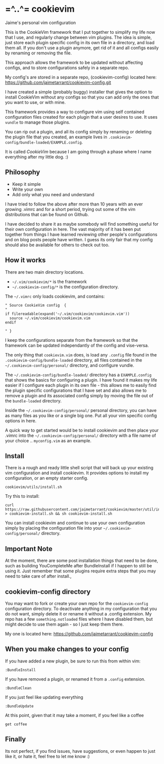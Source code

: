 # =^..^= cookievim
Jaime's personal vim configuration

This is the CookieVim framework that I put together to simplify my life now
that I use, and regularly change between vim plugins. The idea is simple, just
store each plugin specific config in its own file in a directory, and load
them all. If you don't use a plugin anymore, get rid of it and all configs
easily by renaming or removing the file.

This approach allows the framework to be updated without affecting configs,
and to store configurations safely in a separate repo.

My config's are stored in a separate repo,
(cookievim-config) located here:
https://github.com/jaimetarrant/cookievim-config.git

I have created a simple (probably buggy) installer that gives the option to
install CookieVim without any configs so that you can add only the ones that
you want to use, or with mine.

This framework provides a way to configure vim using self contained
configuration files created for each plugin that a user desires to use. It
uses `vundle` to manage those plugins.

You can rip out a plugin, and all its config simply by renaming or deleting
the plugin file that you created, an example lives in
`.cookievim-config/bundle-loaded/EXAMPLE.config`.

It is called *CookieVim* because I am going through a phase where I name
everything after my little dog. :)

## Philosophy

 - Keep it simple
 - Write your own
 - Add only what you need and understand

I have tried to follow the above after more than 10 years with an ever
growing .vimrc and for a short period, trying out some of the vim
distributions that can be found on Github.

I have decided to share it as maybe somebody will find something useful for
their own configuration in here. The vast majority of it has been put together
from things I have learned reviewing other people's configurations and on blog
posts people have written. I guess its only fair that my config should also be
available for others to check out too.

## How it works

There are two main directory locations.

 - `~/.vim/cookievim/*` is the framework
 - `~/.cookievim-config/*` is the configuration directory.

The `~/.vimrc` only loads cookievim, and contains:

```viml
" Source CookieVim config  {
"
if filereadable(expand('~/.vim/cookievim/cookievim.vim'))
  source ~/.vim/cookievim/cookievim.vim
endif

" }
```

I keep the configurations separate from the framework so that the framework
can be updated independantly of the config and vise-versa.

The only thing that `cookievim.vim` does, is load any `.config` file found in
the `.cookievim-config/bundle-loaded` directory, all files contained in the
`~/.cookievim-config/personal/` directory, and configure vundle.

The `~/.cookievim-config/bundle-loaded/` directory has a `EXAMPLE.config` that
shows the basics for configuring a plugin. I have found it makes my life
easier if I configure each plugin in its own file - this allows me to easily
find the plugin specific configurations that I have set and also allows me to
remove a plugin and its associated config simply by moving the file out of the
`bundle-loaded` directory.

Inside the `~/.cookievim-config/personal/` personal directory, you can have as
many files as you like or a single big one. Put all your vim specific config
options in here.

A quick way to get started would be to install cookievim and then place your
.vimrc into the `~/.cookievim-config/personal/` directory with a file name of
your choice .. `myconfig.vim` as an example.


## Install

There is a rough and ready little shell script that will back up your existing
vim configuration and install cookievim. It provides options to install my
configuration, or an empty starter config.

    cookievim/utils/install.sh

Try this to install:

    curl https://raw.githubusercontent.com/jaimetarrant/cookievim/master/util/install.sh > cookievim-install.sh && sh cookievim-install.sh

You can install cookievim and continue to use your own configuration simply by
placing the configuration file into your `~/.cookievim-config/personal/`
directory.

## Important Note
At the moment, there are some post installation things that need to be done,
such as building YouCompleteMe after BundleInstall if I happen to still be
using it. Just remember that some plugins require extra steps that you may
need to take care of after install.,

## cookievim-config directory

You may want to fork or create your own repo for the `cookievim-config`
configuration directory. To deactivate anything in my configuration that you
do not want, simply delete it or rename it without a .config extension. My
repo has a few `something.notloaded` files where I have disabled them, but
might decide to use them again - so I just keep them there.

My one is located here: https://github.com/jaimetarrant/cookievim-config

## When you make changes to your config

If you have added a new plugin, be sure to run this from within vim:

```viml
:BundleInstall
```

If you have removed a plugin, or renamed it from a `.config` extension.

```viml
:BundleClean
```

If you just feel like updating everything

```viml
:BundleUpdate
```

At this point, given that it may take a moment, if you feel like a coffee

```
get coffee
```

## Finally

Its not perfect, if you find issues, have suggestions, or even happen to just
like it, or hate it, feel free to let me know :)


